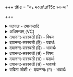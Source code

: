 +++
title = "०६ मरुता\uf15c स्कन्धा"

+++
<details><summary>पदपाठः - दयानन्दादि</summary>

म॒रुता॑म्। स्क॒न्धाः। विश्वे॑षाम्। दे॒वाना॑म्। प्र॒थ॒मा। कीक॑सा। रु॒द्राणा॑म्। द्वि॒ताया॑। आ॒दि॒त्याना॑म्। तृ॒तीया॑। वा॒योः। पुच्छ॑म्। अ॒ग्नीषोम॑योः। भास॑दौ। क्रुञ्चौ॑। श्रोणि॑भ्या॒मिति॒ श्रोणि॑ऽभ्याम्। इन्द्रा॒बृह॒स्पती॒ इतीन्द्रा॒बृह॒स्पती॑। ऊ॒रुभ्या॒मित्यू॒रुऽभ्या॑म्। मि॒त्रावरु॑णौ। अ॒ल्गाभ्या॑म्। आ॒क्रम॑ण॒मित्या॒ऽक्रम॑णम्। स्थू॒राभ्या॑म्। बल॑म्। कुष्ठा॑भ्याम्। ६।
</details>

<details><summary>अधिमन्त्रम् (VC)</summary>

- मरुतादयो देवताः
- प्रजापतिर्ऋषिः
- निचृदतिधृतिः
- षड्जः
</details>

<details><summary>दयानन्द-सरस्वती (हि) - विषयः</summary>

फिर उसी विषय को अगले मन्त्र में कहा है ॥
</details>

<details><summary>दयानन्द-सरस्वती (हि) - पदार्थः</summary>

पदार्थान्वयभाषाः -  हे मनुष्यो ! तुम को (मरुताम्) मनुष्यों के (स्कन्धाः) कंधा (विश्वेषाम्) सब (देवानाम्) विद्वानों की (प्रथमा) पहिली क्रिया और (कीकसा) निरन्तर शिखावटें (रुद्राणाम्) रुलाने हारे विद्वानों की (द्वितीया) दूसरी ताड़नरूप क्रिया (आदित्यानाम्) अखण्डित न्याय करनेवाले विद्वानों की (तृतीया) तीसरी न्यायक्रिया (वायोः) पवन सम्बन्धी (पुच्छम्) पशु की पूँछ अर्थात् जिससे पशु अपने शरीर को पवन देता (अग्नीषोमयोः) अग्नि और जल सम्बन्धी (भासदौ) जो प्रकाश को देवें वे (क्रुञ्चौ) कोई विशेष पक्षी वा सारस (श्रोणिभ्याम्) चूतड़ों से (इन्द्राबृहस्पती) पवन और सूर्य (ऊरुभ्याम्) जाँघों से (मित्रावरुणौ) प्राण और उदान (अल्गाभ्याम्) परिपूर्ण चलनेवाले प्राणियों से (आक्रमणम्) चाल तथा (कुष्ठाभ्याम्) निचोड़ और (स्थूराभ्याम्) स्थूल पदार्थों से (बलम्) बल को सिद्ध करना चाहिये ॥६ ॥
</details>

<details><summary>दयानन्द-सरस्वती (हि) - भावार्थः</summary>

भावार्थभाषाः -  मनुष्यों को भुजाओं का बल, अपने अङ्ग की पुष्टि, दुष्टों को ताड़ना और न्याय का प्रकाश आदि काम सदा करने चाहियें ॥६ ॥
</details>

<details><summary>दयानन्द-सरस्वती (सं) - विषयः</summary>

पुनस्तमेव विषयमाह ॥
</details>

<details><summary>दयानन्द-सरस्वती (सं) - पदार्थः</summary>

पदार्थान्वयभाषाः -  हे मनुष्याः ! युष्माभिर्मरुतां स्कन्धा विश्वेषां देवानां प्रथमा कीकसा रुद्राणां द्वितीयाऽऽदित्यानां तृतीया वायोः पुच्छमग्नीषोमयोर्भासदौ क्रुञ्चौ श्रोणिभ्यामिन्द्राबृहस्पती ऊरुभ्यां मित्रावरुणावल्गाभ्यामाक्रमणं कुष्ठाभ्यां स्थूराभ्यां बलं च निष्पादनीयम् ॥६ ॥
</details>

<details><summary>दयानन्द-सरस्वती (सं) - भावार्थः</summary>

भावार्थभाषाः -  मनुष्यैर्भुजबलं स्वाङ्गपुष्टिर्दुष्टताडनं न्यायप्रकाशादीनि च कर्माणि सदा कर्त्तव्यानि ॥६ ॥
</details>

<details><summary>सविता जोशी ← दयानन्दः (म) - भावार्थः</summary>

भावार्थभाषाः -  माणसांनी बाहुबल वाढवावे व आपले शरीर पुष्ट करावे. दुष्टांवर प्रहार करून न्यायाचा प्रसार वगैरे कामे सदैव करावीत.
</details>